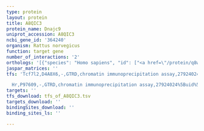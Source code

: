 ```yaml
---
type: protein
layout: protein
title: A8QIC3
protein_name: Dnajc9
uniprot_accession: A8QIC3
ncbi_gene_id: '364240'
organism: Rattus norvegicus
function: target gene
number_of_interactions: '2'
orthologs: '[{"species": "Homo sapiens", "id": ["<a href=\"/protein/q8wxx5\">Q8WXX5</a>"]}, {"species": "Danio rerio", "id": ["<a href=\"/protein/f1qzm2\">F1QZM2</a>"]}, {"species": "Mus musculus", "id": ["<a href=\"/protein/q91wn1\">Q91WN1</a>"]}, {"species": "Caenorhabditis elegans", "id": ["<a href=\"/protein/q22751\">Q22751</a>"]}, {"species": "Drosophila melanogaster", "id": ["<a href=\"/protein/q9vgr7\">Q9VGR7</a>"]}]'
jaspar_matrices: ''
tfs: 'Tcf7l2,D4A8X6,-,GTRD,chromatin immunoprecipitation assay,27924024%5Buid%5D,No

  Hr,P97609,-,GTRD,chromatin immunoprecipitation assay,27924024%5Buid%5D,No'
targets: ''
tfs_download: tfs_of_A8QIC3.tsv
targets_download: ''
bindingSites_download: ''
binding_sites_ls: ''

---
```

